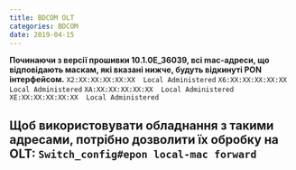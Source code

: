 ```yaml
---
title: BDCOM OLT
categories: BDCOM
date: 2019-04-15
---
```


**Починаючи з версії прошивки 10.1.0E_36039, всі mac-адреси, що відповідають маскам, які вказані нижче, будуть відкинуті PON інтерфейсом.**
`X2:XX:XX:XX:XX:XX	Local Administered`
`X6:XX:XX:XX:XX:XX	Local Administered`
`XA:XX:XX:XX:XX:XX	Local Administered`
`XE:XX:XX:XX:XX:XX	Local Administered`

**Щоб використовувати обладнання з такими адресами, потрібно дозволити їх обробку на OLT:**
`Switch_config#epon local-mac forward`
-----